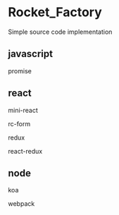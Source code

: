 # Rocket_Factory

Simple source code implementation

## javascript
promise
## react
mini-react

rc-form

redux

react-redux

## node

koa

webpack